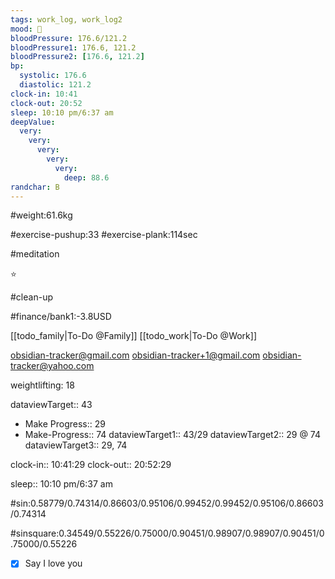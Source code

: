 ```yaml
---
tags: work_log, work_log2
mood: 🙂
bloodPressure: 176.6/121.2
bloodPressure1: 176.6, 121.2
bloodPressure2: [176.6, 121.2]
bp:
  systolic: 176.6
  diastolic: 121.2
clock-in: 10:41
clock-out: 20:52
sleep: 10:10 pm/6:37 am
deepValue:
  very:
    very:
      very:
        very:
          very:
            deep: 88.6
randchar: B
---
```


#weight:61.6kg

#exercise-pushup:33
#exercise-plank:114sec

#meditation

⭐

#clean-up

#finance/bank1:-3.8USD

[[todo_family|To-Do @Family]]
[[todo_work|To-Do @Work]]

obsidian-tracker@gmail.com
obsidian-tracker+1@gmail.com
obsidian-tracker@yahoo.com

weightlifting: 18

dataviewTarget:: 43

- Make Progress:: 29
- Make-Progress:: 74
  dataviewTarget1:: 43/29
  dataviewTarget2:: 29 @ 74
  dataviewTarget3:: 29, 74

clock-in:: 10:41:29
clock-out:: 20:52:29

sleep:: 10:10 pm/6:37 am

#sin:0.58779/0.74314/0.86603/0.95106/0.99452/0.99452/0.95106/0.86603/0.74314

#sinsquare:0.34549/0.55226/0.75000/0.90451/0.98907/0.98907/0.90451/0.75000/0.55226

- [x] Say I love you
